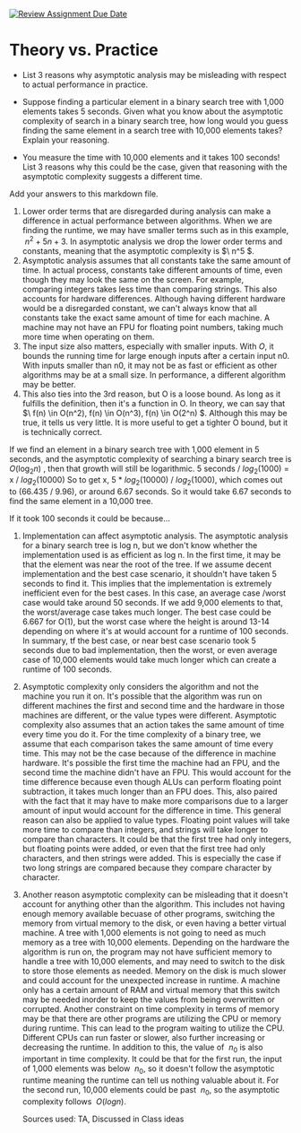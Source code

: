 [![Review Assignment Due Date](https://classroom.github.com/assets/deadline-readme-button-24ddc0f5d75046c5622901739e7c5dd533143b0c8e959d652212380cedb1ea36.svg)](https://classroom.github.com/a/FgMJElkj)
# Theory vs. Practice

- List 3 reasons why asymptotic analysis may be misleading with respect to
  actual performance in practice.

- Suppose finding a particular element in a binary search tree with 1,000
  elements takes 5 seconds. Given what you know about the asymptotic complexity
  of search in a binary search tree, how long would you guess finding the same
  element in a search tree with 10,000 elements takes? Explain your reasoning.

- You measure the time with 10,000 elements and it takes 100 seconds! List 3
  reasons why this could be the case, given that reasoning with the asymptotic
  complexity suggests a different time.

Add your answers to this markdown file.

1. Lower order terms that are disregarded during analysis can make a difference in actual performance between algorithms. When we are finding the runtime, we may have smaller terms such as in this example,
    $\ n^2 + 5n + 3$. In asymptotic analysis we drop the lower order terms and constants, meaning that the asymptotic complexity is $\ n^5 $.
2. Asymptotic analysis assumes that all constants take the same amount of time. In actual process, constants take different amounts of time, even though they may look the same on the screen. For example,  
   comparing integers takes less time than comparing strings. This also accounts for hardware differences. Although having different hardware would be a disregarded constant, we can't always know that all
   constants take the exact same amount of time for each machine. A machine may not have an FPU for floating point numbers, taking much more time when operating on them.
3. The input size also matters, especially with smaller inputs. With $O$, it bounds the running time for large enough inputs after a certain input n0. With inputs smaller than
   n0, it may not be as fast or efficient as other algorithms may be at a small size. In performance, a different algorithm may be better.
4. This also ties into the 3rd reason, but O is a loose bound. As long as it fulfills the definition, then it's a function in O. In theory, we can
   say that $\ f(n) \in O(n^2), f(n) \in O(n^3), f(n) \in O(2^n) $. Although this may be true, it tells us very little. It is more useful to get a tighter O bound, but it is technically correct.

If we find an element in a binary search tree with 1,000 element in 5 seconds, and the asymptotic complexity of searching a binary
search tree is $O(\log_2 n)$ , then that growth will still be logarithmic. 5 seconds / $log_2 (1000)$ = x / $log_2 (10000)$
So to get x, 5 * $log_2 (10000)$ / $log_2 (1000)$, which comes out to (66.435 / 9.96), or around 6.67 seconds. So it would take 6.67 seconds to 
find the same element in a 10,000 tree.

If it took 100 seconds it could be because...

1. Implementation can affect asymptotic analysis. The asymptotic analysis for a binary search tree is log n, but we don't know whether the implementation used is as efficient as log n. In the first time, it may
   be that the element was near the root of the tree. If we assume decent implementation and the best case scenario, it shouldn't have taken 5 seconds to find it. This implies that the implementation is extremely
   inefficient even for the best cases. In this case, an average case /worst case would take around 50 seconds. If we add 9,000 elements to that, the worst/average case takes much longer. The best case could be      6.667 for O(1), but the worst case where the height is around 13-14 depending on where it's at would account for a runtime of 100 seconds. In summary, tf the best case, or near best case scenario took 5       
   seconds due to bad implementation, then the worst, or even average case of 10,000 elements would take much longer which can create a runtime of 100 seconds.
  
2. Asymptotic complexity only considers the algorithm and not the machine you run it on. It's possible that the algorithm was run on different machines the first and second time and the hardware in those machines
   are different, or the value types were different. Asymptotic complexity also assumes that an action takes the same amount of time every time you do it. For the time complexity of a binary tree,
   we assume that each comparison takes the same amount of time every time. This may not be the case because of the difference in machine hardware. It's possible the first time the machine had an FPU, and the
   second time the machine didn't have an FPU. This would account for the time difference because even though ALUs can perform floating point subtraction, it takes much longer than an FPU does. This, also paired
   with the fact that it may have to make more comparisons due to a larger amount of input would account for the difference in time. This general reason can also be applied to value types. Floating point values
   will take more time to compare than integers, and strings will take longer to compare than characters. It could be that the first tree had only integers, but floating points were added, or even that the first
   tree had only characters, and then strings were added. This is especially the case if two long strings are compared because they compare character by character.
   
3. Another reason asymptotic complexity can be misleading that it doesn't account for anything other than the algorithm. This includes not having enough memory available becuase of other programs, switching
   the memory from virtual memory to the disk, or even having a better virtual machine. A tree with 1,000 elements is not going to need as much memory as a tree with 10,000 elements. Depending on the hardware
   the algorithm is run on, the program may not have sufficient memory to handle a tree with 10,000 elements, and may need to switch to the disk to store those elements as needed. Memory on the disk is much slower
   and could account for the unexpected increase in runtime. A machine only has a certain amount of RAM and virtual memory that this switch may be needed inorder to keep the values from being overwritten or
    corrupted. Another constraint on time complexity in terms of memory may be that there are other programs are utilizing the CPU or memory during runtime. This can lead to the program waiting to utilize the
   CPU. Different CPUs can run faster or slower, also further increasing or decreasing the runtime. In addition to this, the value of $\ n_0$ is also important in time complexity. It could be that for the
   first run, the input of 1,000 elements was below $\ n_0$, so it doesn't follow the asymptotic runtime meaning the runtime can tell us nothing valuable about it. For the second run, 10,000 elements could be past
   $\ n_0$, so the asymptotic complexity follows $\ O(log n)$.
   

   Sources used: TA, Discussed in Class ideas
